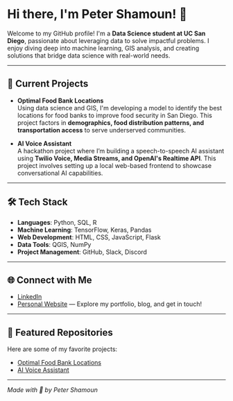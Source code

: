 # Hi there, I'm Peter Shamoun! 👋

Welcome to my GitHub profile! I'm a **Data Science student at UC San Diego**, passionate about leveraging data to solve impactful problems. I enjoy diving deep into machine learning, GIS analysis, and creating solutions that bridge data science with real-world needs.

---

## 🚀 Current Projects

- **Optimal Food Bank Locations**  
  Using data science and GIS, I'm developing a model to identify the best locations for food banks to improve food security in San Diego. This project factors in **demographics, food distribution patterns, and transportation access** to serve underserved communities.

- **AI Voice Assistant**  
  A hackathon project where I’m building a speech-to-speech AI assistant using **Twilio Voice, Media Streams, and OpenAI's Realtime API**. This project involves setting up a local web-based frontend to showcase conversational AI capabilities.

---

## 🛠️ Tech Stack

- **Languages**: Python, SQL, R
- **Machine Learning**: TensorFlow, Keras, Pandas
- **Web Development**: HTML, CSS, JavaScript, Flask
- **Data Tools**: QGIS, NumPy
- **Project Management**: GitHub, Slack, Discord

---

## 🌐 Connect with Me

- [LinkedIn](https://www.linkedin.com/in/petershamoun)
- [Personal Website](https://petershamoun.com) — Explore my portfolio, blog, and get in touch!
  
---

## 📂 Featured Repositories

Here are some of my favorite projects:
- [Optimal Food Bank Locations](https://github.com/yourusername/optimal-food-bank-locations)
- [AI Voice Assistant](https://github.com/yourusername/ai-voice-assistant)

---

*Made with 💙 by Peter Shamoun*
